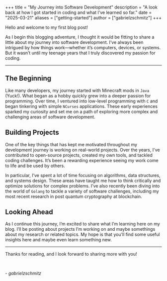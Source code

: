 +++
title = "My Journey into Software Development"
description = "A look back at how I got started in coding and what I’ve learned so far."
date = "2025-03-21"
aliases = ["getting-started"]
author = ["gabrielzschmitz"]
+++

Hello and welcome to my first blog post!

As I begin this blogging adventure, I thought it would be fitting to share a
little about my journey into software development. I’ve always been intrigued by
how things work—whether it’s computers, devices, or systems. But it wasn’t until
my teenage years that I truly discovered my passion for coding.

---

## The Beginning

Like many developers, my journey started with Minecraft mods in `Java` (Yuck!).
What began as a hobby quickly grew into a deeper passion for programming. Over
time, I ventured into low-level programming with `C` and began tinkering with
simple `NCurses` applications. These early experiences sparked my curiosity and
set me on a path of exploring more complex and challenging areas of software
development.

## Building Projects

One of the key things that has kept me motivated throughout my development
journey is working on real-world projects. Over the years, I've contributed to
open-source projects, created my own tools, and tackled coding challenges. It’s
been a rewarding experience seeing my work come to life and be used by others.

In particular, I’ve spent a lot of time focusing on algorithms, data structures,
and systems design. These areas have taught me how to think critically and
optimize solutions for complex problems. I’ve also recently been diving into the
world of `Golang` to tackle a variety of software challenges, including my most
recent research in post quantum cryptography at blockchain.

## Looking Ahead

As I continue this journey, I’m excited to share what I’m learning here on my
blog. I’ll be posting about projects I’m working on and maybe somethings about
my research or related topics. My hope is that you’ll find some useful insights
here and maybe even learn something new.

---

Thanks for reading, and I look forward to sharing more with you!

<br>

\- _gabrielzschmitz_
